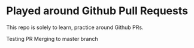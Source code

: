 # Played around Github Pull Requests

This repo is solely to learn, practice around Github PRs.

Testing PR
Merging to master branch